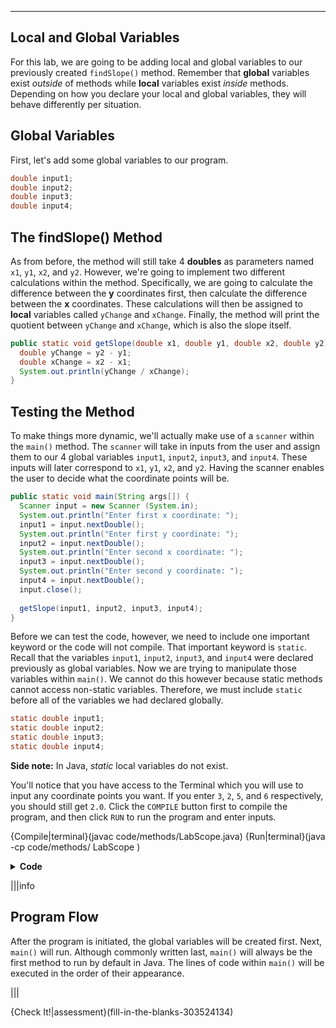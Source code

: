 ----------

## Local and Global Variables
For this lab, we are going to be adding local and global variables to our previously created `findSlope()` method. Remember that **global** variables exist *outside* of methods while **local** variables exist *inside* methods. Depending on how you declare your local and global variables, they will behave differently per situation.

## Global Variables
First, let's add some global variables to our program.

```java
double input1;
double input2;
double input3;
double input4;
```

## The findSlope() Method
As from before, the method will still take 4 **doubles** as parameters named `x1`, `y1`, `x2`, and `y2`. However, we're going to implement two different calculations within the method. Specifically, we are going to calculate the difference between the **y** coordinates first, then calculate the difference between the **x** coordinates. These calculations will then be assigned to **local** variables called `yChange` and `xChange`. Finally, the method will print the quotient between `yChange` and `xChange`, which is also the slope itself.

```java
public static void getSlope(double x1, double y1, double x2, double y2) {
  double yChange = y2 - y1;
  double xChange = x2 - x1;
  System.out.println(yChange / xChange);
}
```

## Testing the Method
To make things more dynamic, we'll actually make use of a `scanner` within the `main()` method. The `scanner` will take in inputs from the user and assign them to our 4 global variables `input1`, `input2`, `input3`, and `input4`. These inputs will later correspond to `x1`, `y1`, `x2`, and `y2`. Having the scanner enables the user to decide what the coordinate points will be.

```java
public static void main(String args[]) {
  Scanner input = new Scanner (System.in);
  System.out.println("Enter first x coordinate: ");
  input1 = input.nextDouble();
  System.out.println("Enter first y coordinate: ");
  input2 = input.nextDouble();
  System.out.println("Enter second x coordinate: ");
  input3 = input.nextDouble();
  System.out.println("Enter second y coordinate: ");
  input4 = input.nextDouble();
  input.close();
  
  getSlope(input1, input2, input3, input4);
}
```

Before we can test the code, however, we need to include one important keyword or the code will not compile. That important keyword is `static`. Recall that the variables `input1`, `input2`, `input3`, and `input4` were declared previously as global variables. Now we are trying to manipulate those variables within `main()`. We cannot do this however because static methods cannot access non-static variables. Therefore, we must include `static` before all of the variables we had declared globally. 

```java
static double input1;
static double input2;
static double input3;
static double input4;
```

**Side note:** In Java, *static* local variables do not exist.

You'll notice that you have access to the Terminal which you will use to input any coordinate points you want. If you enter `3`, `2`, `5`, and `6` respectively, you should still get `2.0`. Click the `COMPILE` button first to compile the program, and then click `RUN` to run the program and enter inputs.

{Compile|terminal}(javac code/methods/LabScope.java)
{Run|terminal}(java -cp code/methods/ LabScope )

<details>
  <summary><strong>Code</strong></summary>
  
  ```java
  static double input1; //global
  static double input2; //global
  static double input3; //global
  static double input4; //global
  
  /**
   * This method prints the slope between two sets
   * of coordinate points by calculating their coordinate
   * changes separately
   * 
   * @param x1 A double of the first x-coordinate
   * @param y1 A double of the first y-coordinate
   * @param x2 A double of the second x-coordinate
   * @param y2 A double of the second y-coordinate
   * @return No return value
   */
  public static void getSlope(double x1, double y1, double x2, double y2) {
    double yChange = y2 - y1; //local
    double xChange = x2 - x1; //local
    System.out.println(yChange / xChange);
  }
  
  public static void main(String args[]) {
    Scanner input = new Scanner (System.in);
    System.out.println("Enter first x coordinate: ");
    input1 = input.nextDouble();
    System.out.println("Enter first y coordinate: ");
    input2 = input.nextDouble();
    System.out.println("Enter second x coordinate: ");
    input3 = input.nextDouble();
    System.out.println("Enter second y coordinate: ");
    input4 = input.nextDouble();
    input.close();
  
    getSlope(input1, input2, input3, input4);
  }
  ```
  
</details>

|||info
## Program Flow
After the program is initiated, the global variables will be created first. Next, `main()` will run. Although commonly written last, `main()` will always be the first method to run by default in Java. The lines of code within `main()` will be executed in the order of their appearance.

|||

{Check It!|assessment}(fill-in-the-blanks-303524134)
